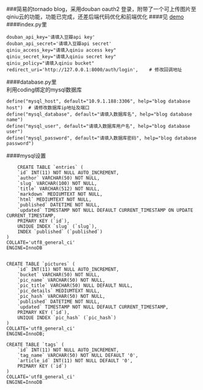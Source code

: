 ###简易的tornado blog，采用douban oauth2 登录，附带了一个可上传图片至qiniu云的功能，功能已完成，还差后端代码优化和前端优化
####见 [demo](http://mytornadoblog.coding.io/)
####index.py里  

	douban_api_key='请填入豆瓣api key'  
	douban_api_secret='请填入豆瓣api secret'  
	qiniu_access_key="请填入qiniu access key"  
	qiniu_secret_key="请填入qiniu secret key"  
	qiniu_policy="请填入qiniu bucket"  
	redirect_uri='http://127.0.0.1:8000/auth/login',    # 修改回调地址

####database.py里  
利用coding绑定的mysql数据库  

	define("mysql_host", default="10.9.1.188:3306", help="blog database host")	# 请修改数据库ip地址及端口  
	define("mysql_database", default="请填入数据库名", help="blog database name")  
	define("mysql_user", default="请填入数据库用户名", help="blog database user")  
	define("mysql_password", default="请填入数据库密码", help="blog database password")  

####mysql设置  

		CREATE TABLE `entries` (
		`id` INT(11) NOT NULL AUTO_INCREMENT,
		`author` VARCHAR(50) NOT NULL,
		`slug` VARCHAR(100) NOT NULL,
		`title` VARCHAR(512) NOT NULL,
		`markdown` MEDIUMTEXT NOT NULL,
		`html` MEDIUMTEXT NOT NULL,
		`published` DATETIME NOT NULL,
		`updated` TIMESTAMP NOT NULL DEFAULT CURRENT_TIMESTAMP ON UPDATE CURRENT_TIMESTAMP,
		PRIMARY KEY (`id`),
		UNIQUE INDEX `slug` (`slug`),
		INDEX `published` (`published`)
	)
	COLLATE='utf8_general_ci'
	ENGINE=InnoDB


	CREATE TABLE `pictures` (
		`id` INT(11) NOT NULL AUTO_INCREMENT,
		`bucket` VARCHAR(50) NOT NULL,
		`pic_name` VARCHAR(50) NOT NULL,
		`pic_title` VARCHAR(50) NULL DEFAULT NULL,
		`pic_details` MEDIUMTEXT NULL,
		`pic_hash` VARCHAR(50) NOT NULL,
		`published` DATETIME NOT NULL,
		`updated` TIMESTAMP NOT NULL DEFAULT CURRENT_TIMESTAMP,
		PRIMARY KEY (`id`),
		UNIQUE INDEX `pic_hash` (`pic_hash`)
	)
	COLLATE='utf8_general_ci'
	ENGINE=InnoDB;

	CREATE TABLE `tags` (
		`id` INT(11) NOT NULL AUTO_INCREMENT,
		`tag_name` VARCHAR(50) NOT NULL DEFAULT '0',
		`article_id` INT(11) NOT NULL DEFAULT '0',
		PRIMARY KEY (`id`)
	)
	COLLATE='utf8_general_ci'
	ENGINE=InnoDB


